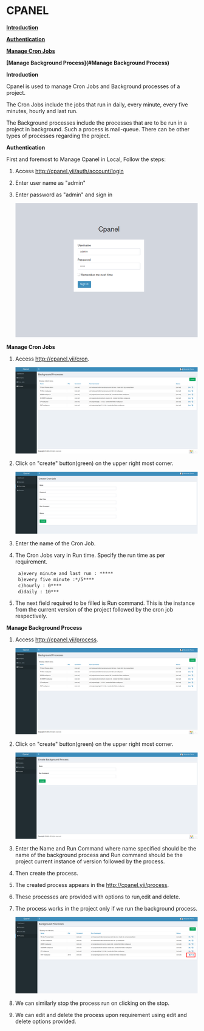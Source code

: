 **CPANEL**
========

**[Introduction](#Introduction)**

**[Authentication](#Authentication)**

**[Manage Cron Jobs](#Manage_Cron_Jobs)**

**[Manage Background Process](#Manage Background Process)**



**Introduction**

Cpanel is used to manage Cron Jobs and Background processes of a project.

The Cron Jobs include the jobs that run in daily, every minute, every five minutes,  hourly and last run. 

The Background processes include the processes that are to be run in a project in background. Such a process is mail-queue. There can be other types of processes regarding the project.



**Authentication**

First and foremost to Manage Cpanel in Local, Follow the steps:

1. Access http://cpanel.yii/auth/account/login

2. Enter user name as "admin"

3. Enter password as "admin" and sign in

   ![](img/cpanel-login.png)

**Manage Cron Jobs**

1. Access http://cpanel.yii/cron.

   ![](img/process-index.png)

2. Click on "create" button(green) on the upper right most corner.

    ![](img/cronjob-create.png)

3. Enter the name of the Cron Job.

4. The Cron Jobs vary in Run time. Specify the run time as per requirement.

        a)every minute and last run : *****
        b)every five minute :*/5****
        c)hourly : 0****
        d)daily : 10***

5. The next field required to be filled is Run command. This is the instance from the current version of the project followed by the cron job respectively.



**Manage Background Process**

1. Access http://cpanel.yii/process.

   ![](img/process-index.png)

2. Click on "create" button(green) on the upper right most corner.

   ![](img/process-create.png)

3. Enter the Name and Run Command where name specified should be the name of the background process and Run command should be the project current instance of version followed by the process.

4. Then create the process.

5. The created process appears in the http://cpanel.yii/process.

6. These processes are provided with options to run,edit and delete.

7. The process works in the project only if we run the background process.

   ![](img/process-run.png)

8. We can similarly stop the process run on clicking on the stop.

9. We can edit and delete the process upon requirement using edit and delete options provided. 
